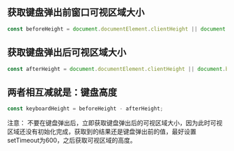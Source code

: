 ## 获取键盘弹出前窗口可视区域大小 ##
```JavaScript
const beforeHeight = document.documentElement.clientHeight || document.body.offsetHeight;
```

## 获取键盘弹出后可视区域大小 ##
```JavaScript
const afterHeight = document.documentElement.clientHeight || document.body.offsetHeight;
```

## 两者相互减就是：键盘高度 ##
```JavaScript
const keyboardHeight = beforeHeight - afterHeight;
```

注意： 不要在键盘弹出后，立即获取键盘弹出后的可视区域大小，因为此时可视区域还没有初始化完成，获取到的结果还是键盘弹出前的值，最好设置setTimeout为600，之后获取可视区域的高度。
